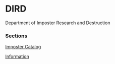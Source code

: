 # DIRD
Department of Imposter Research and Destruction

### Sections

[Imposter Catalog](Imp-data/Imp-log.md)

[Information](Info/info.md)